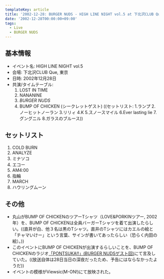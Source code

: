 ```yaml
---
templateKey: article
title: '2002-12-28: BURGER NUDS - HIGH LINE NIGHT vol.5 at 下北沢CLUB Que'
date: '2002-12-28T00:00:00+09:00'
tags:
  - Live
  - BURGER NUDS
---
```

## 基本情報

* イベント名: HIGH LINE NIGHT vol.5
* 会場: 下北沢CLUB Que, 東京
* 日時: 2002年12月28日
* 共演/タイムテーブル:
  1. LOST IN TIME
  1. NANANINE
  1. *BURGER NUDS*
  1. BUMP OF CHICKEN (シークレットゲスト) ((セットリスト: 1.ランプ 2.ノーヒットノーラン 3.リリィ 4.K 5.スノースマイル 6.Ever lasting lie 7.グングニル 8.ガラスのブルース))

## セットリスト

1. COLD BURN
2. ANALYZE
3. ミナソコ
4. エコー
5. AM4:00
6. 指輪
7. MARCH
8. ハウリングムーン

## その他

* 丸山がBUMP OF CHICKENのツアーTシャツ（LOVE&PORKINツアー, 2002年）を、BUMP OF CHICKENは全員バーガーTシャツを着て出演したらしい。((直井が白、他３名は黒のTシャツ。直井のTシャツにはカエルの絵と「チャマいけー」という言葉、サインが書いてあったらしい（恐らく内田の絵）。))
* このイベントにBUMP OF CHICKENが出演するらしいことを、BUMP OF CHICKENのラジオ[「PONTSUKA!!」(BURGER NUDSゲスト回)](/articles/2001-12-28-000000)にて言及していた。((放送自体は28日当日の深夜だったため、予告にはならなかったようだ))
* イベントの模様がViewsic(M-ON!)にて放映された。
